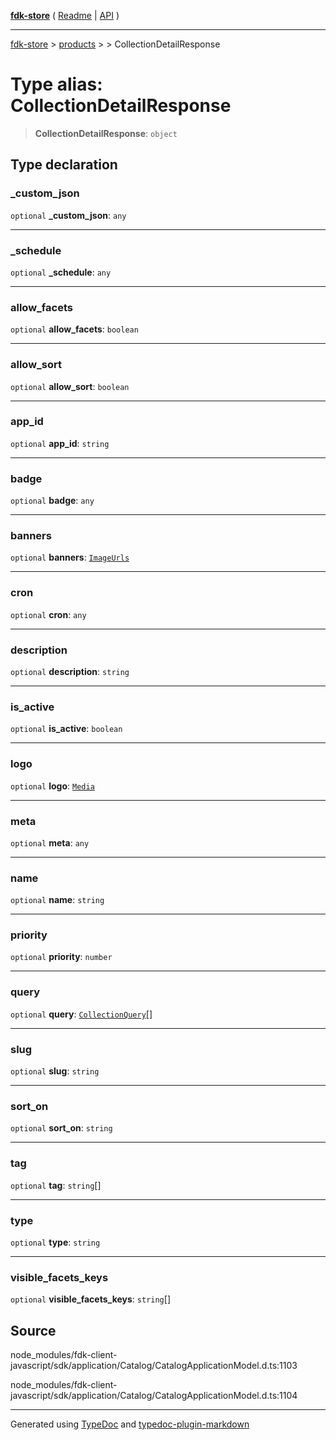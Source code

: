 [**fdk-store**](../../../README.md) ( [Readme](../../../README.md) \| [API](../../../API.md) )

---

[fdk-store](../../../API.md) > [products](../../README.md) > [<internal>](../README.md) > CollectionDetailResponse

# Type alias: CollectionDetailResponse

> **CollectionDetailResponse**: `object`

## Type declaration

### \_custom_json

`optional` **\_custom_json**: `any`

---

### \_schedule

`optional` **\_schedule**: `any`

---

### allow_facets

`optional` **allow_facets**: `boolean`

---

### allow_sort

`optional` **allow_sort**: `boolean`

---

### app_id

`optional` **app_id**: `string`

---

### badge

`optional` **badge**: `any`

---

### banners

`optional` **banners**: [`ImageUrls`](../../../brands/internal_/type-aliases/type-alias.ImageUrls.md)

---

### cron

`optional` **cron**: `any`

---

### description

`optional` **description**: `string`

---

### is_active

`optional` **is_active**: `boolean`

---

### logo

`optional` **logo**: [`Media`](../../../brands/internal_/type-aliases/type-alias.Media.md)

---

### meta

`optional` **meta**: `any`

---

### name

`optional` **name**: `string`

---

### priority

`optional` **priority**: `number`

---

### query

`optional` **query**: [`CollectionQuery`](../../../collection/internal_/type-aliases/type-alias.CollectionQuery.md)[]

---

### slug

`optional` **slug**: `string`

---

### sort_on

`optional` **sort_on**: `string`

---

### tag

`optional` **tag**: `string`[]

---

### type

`optional` **type**: `string`

---

### visible_facets_keys

`optional` **visible_facets_keys**: `string`[]

## Source

node_modules/fdk-client-javascript/sdk/application/Catalog/CatalogApplicationModel.d.ts:1103

node_modules/fdk-client-javascript/sdk/application/Catalog/CatalogApplicationModel.d.ts:1104

---

Generated using [TypeDoc](https://typedoc.org/) and [typedoc-plugin-markdown](https://www.npmjs.com/package/typedoc-plugin-markdown)
